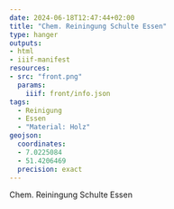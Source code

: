```yaml
---
date: 2024-06-18T12:47:44+02:00
title: "Chem. Reiningung Schulte Essen"
type: hanger
outputs:
- html
- iiif-manifest
resources:
- src: "front.png"
  params:
    iiif: front/info.json
tags:
  - Reinigung
  - Essen
  - "Material: Holz"
geojson:
  coordinates:
  - 7.0225084
  - 51.4206469
  precision: exact
---
```

Chem. Reiningung Schulte Essen
